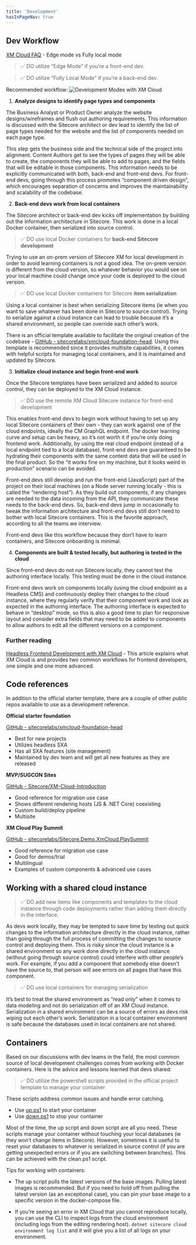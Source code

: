```yaml
---
title: 'Development'
hasInPageNav: true
---
```


## Dev Workflow
[XM Cloud FAQ](https://developers.sitecore.com/learn/faq/xm-cloud/development) - Edge mode vs Fully local mode

> ✅ DO utilize “Edge Mode” if you’re a front-end dev.

> ✅ DO utilize “Fully Local Mode” if you’re a back-end dev.


Recommended workflow:
![Development Modes with XM Cloud](/images/learn/project-workflow.jpeg)

1. **Analyze designs to identify page types and components**

The Business Analyst or Product Owner analyze the website designs/wireframes and flush out authoring requirements. This information is discussed with the Sitecore architect or dev lead to identify the list of page types needed for the website and the list of components needed on each page type. 

This step gets the business side and the technical side of the project into alignment. Content Authors get to see the types of pages they will be able to create, the components they will be able to add to pages, and the fields that will be editable in those components. This information needs to be explicitly communicated with both, back-end and front-end devs. For front-end devs, going through this process promotes “component driven design”, which encourages separation of concerns and improves the maintainability and scalability of the codebase.

2. **Back-end devs work from local containers**

The Sitecore architect or back-end dev kicks off implementation by building out the information architecture in Sitecore. This work is done in a local Docker container, then serialized into source control.

> ✅ DO use local Docker containers for **back-end Sitecore development**

Trying to use an on-prem version of Sitecore XM for local development in order to avoid learning containers is not a good idea. The on-prem version is different from the cloud version, so whatever behavior you would see on your local machine could change once your code is deployed to the cloud version.

> ✅ DO use local Docker containers for Sitecore **item serialization**

Using a local container is best when serializing Sitecore items (ie when you want to save whatever has been done in Sitecore to source control). Trying to serialize against a cloud instance can lead to trouble because it’s a shared environment, so people can override each other’s work.

There is an official template available to facilitate the original creation of the codebase - [GitHub - sitecorelabs/xmcloud-foundation-head](https://github.com/sitecorelabs/xmcloud-foundation-head). Using this template is recommended since it provides multisite capabilities, it comes with helpful scripts for managing local containers, and it is maintained and updated by Sitecore.

3. **Initialize cloud instance and begin front-end work**

Once the Sitecore templates have been serialized and added to source control, they can be deployed to the XM Cloud instance.

> ✅ DO use the remote XM Cloud Sitecore instance for front-end development

This enables front-end devs to begin work without having to set up any local Sitecore containers of their own - they can work against one of the cloud endpoints, ideally the CM GraphQL endpoint. The docker learning curve and setup can be heavy, so it’s not worth it if you’re only doing frontend work. Additionally, by using the real cloud endpoint (instead of a local endpoint tied to a local database), front-end devs are guaranteed to be hydrating their components with the same content data that will be used in the final product. So the “it works fine on my machine, but it looks weird in production” scenario can be avoided.

Front-end devs still develop and run the front-end (JavaScript) part of the project on their local machines (on a Node server running locally - this is called the “rendering host”). As they build out components, if any changes are needed to the data incoming from the API, they communicate these needs to the back-end devs. So, back-end devs jump in occasionally to tweak the information architecture and front-end devs still don’t need to bother with local Sitecore containers. This is the favorite approach, according to all the teams we interview.

Front-end devs like this workflow because they don’t have to learn containers, and Sitecore onboarding is minimal.

4. **Components are built & tested locally, but authoring is tested in the cloud**

Since front-end devs do not run Sitecore locally, they cannot test the authoring interface locally. This testing must be done in the cloud instance.

Front-end devs work on components locally (using the cloud endpoint as a Headless CMS) and continuously deploy their changes to the cloud instance, where they regularly verify that their component work and look as expected in the authoring interface. The authoring interface is expected to behave in “desktop” mode, so this is also a good time to plan for responsive layout and consider extra fields that may need to be added to components to allow authors to edit all the different versions on a component.


### Further reading
[Headless Frontend Development with XM Cloud](https://thetombomb.com/posts/frontend-development-xm-cloud) - This article explains what XM Cloud is and provides two common workflows for frontend developers, one simple and one more advanced.


## Code references
In addition to the official starter template, there are a couple of other public repos available to use as a development reference.

**Official starter foundation**

[GitHub - sitecorelabs/xmcloud-foundation-head](https://github.com/sitecorelabs/xmcloud-foundation-head)


- Best for new projects
- Utilizes headless SXA
- Has all SXA features (site management)
- Maintained by dev team and will get all new features as they are released

**MVP/SUGCON Sites**

[GitHub - Sitecore/XM-Cloud-Introduction](https://github.com/Sitecore/XM-Cloud-Introduction)


- Good reference for migration use case
- Shows different rendering hosts (JS & .NET Core) coexisting
- Custom build/deploy pipeline
- Multisite

**XM Cloud Play Summit**

[GitHub - sitecorelabs/Sitecore.Demo.XmCloud.PlaySummit](https://github.com/sitecorelabs/Sitecore.Demo.XmCloud.PlaySummit)

- Good reference for migration use case
- Good for demos/trial
- Multilingual
- Examples of custom components & advanced use cases


## Working with a shared cloud instance

> ✅ DO add new items like components and templates to the cloud instance through code deployments rather than adding them directly in the interface.

As devs work locally, they may be tempted to save time by testing out quick changes to the information architecture directly in the cloud instance, rather than going through the full process of committing the changes to source control and deploying them. This is risky since the cloud instance is a shared environment so any work done directly in the cloud instance (without going through source control) could interfere with other people’s work. For example, if you add a component that somebody else doesn't have the source to, that person will see errors on all pages that have this component.

> ✅ DO use local containers for managing serialization

It’s best to treat the shared environment as “read only” when it comes to data modeling and not do serialization off of an XM Cloud instance. Serialization in a shared environment can be a source of errors as devs risk wiping out each other’s work. Serialization in a local container environment is safe because the databases used in local containers are not shared.

## Containers
Based on our discussions with dev teams in the field, the most common source of local development challenges comes from working with Docker containers. Here is the advice and lessons learned that devs shared:

> ✅ DO utilize the powershell scripts provided in the official project template to manage your container

These scripts address common issues and handle error catching.

- Use [up.ps1](https://github.com/sitecorelabs/xmcloud-foundation-head/blob/main/up.ps1) to start your container
- Use [down.ps1](https://github.com/sitecorelabs/xmcloud-foundation-head/blob/main/down.ps1) to stop your container

Most of the time, the up script and down script are all you need. These scripts manage your container without touching your local databases (ie they won’t change items in Sitecore). However, sometimes it is useful to reset your databases to whatever is serialized in source control (if you are getting unexpected errors or if you are switching between branches). This can be achieved with the clean.ps1 script.


Tips for working with containers:

- The up script pulls the latest versions of the base images. Pulling latest images is recommended. But if you need to hold off from pulling the latest version (as an exceptional case), you can pin your base image to a specific version in the docker-compose file.

- If you’re seeing an error in XM Cloud that you cannot reproduce locally, you can use the CLI to inspect logs from the cloud environment (including logs from the editing rendering host). `dotnet sitecore cloud environment log list` and it will give you a list of all logs on your environment.
